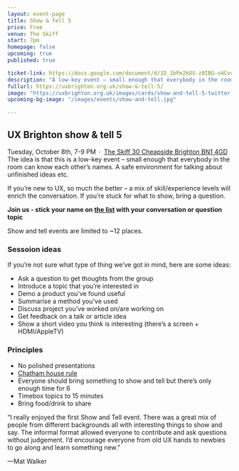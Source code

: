 ```yaml
---
layout: event-page
title: Show & Tell 5
price: Free
venue: The Skiff
start: 7pm
homepage: false
upcoming: true
published: true

ticket-link: https://docs.google.com/document/d/1D_1bPe2kOV-z0IBG-o4Cvo-NMrEFcduzb6VupD1ESDg/edit?usp=sharing
description: "A low-key event – small enough that everybody in the room can know each other’s names. A safe environment for talking about unfinished ideas etc."
fullurl: https://uxbrighton.org.uk/show-&-tell-5/
image: "https://uxbrighton.org.uk/images/cards/show-and-tell-5-twitter.jpg"
upcoming-bg-image: "/images/events/show-and-tell.jpg"

---
```

## UX Brighton show & tell 5

Tuesday, October 8th, 7-9 PM · [The Skiff 30 Cheapside Brighton BN1 4GD](https://www.google.com/maps/place/The+Skiff/@50.829334,-0.138472,15z/data=!4m5!3m4!1s0x0:0xa82eae645ae91b0f!8m2!3d50.829334!4d-0.138472?shorturl=1)
The idea is that this is a low-key event – small enough that everybody in the room can know each other’s names. A safe environment for talking about unfinished ideas etc.

If you’re new to UX, so much the better – a mix of skill/experience levels will enrich the conversation. If you’re stuck for what to show, bring a question.

**Join us - stick your name on [the list](https://docs.google.com/document/d/1D_1bPe2kOV-z0IBG-o4Cvo-NMrEFcduzb6VupD1ESDg/edit?usp=sharing) with your conversation or question topic**

Show and tell events are limited to ~12 places. 

### Sessoion ideas

If you’re not sure what type of thing we’ve got in mind, here are some ideas:

- Ask a question to get thoughts from the group
- Introduce a topic that you’re interested in
- Demo a product you’ve found useful
- Summarise a method you’ve used
- Discuss project you’ve worked on/are working on
- Get feedback on a talk or article idea
- Show a short video you think is interesting (there’s a screen + HDMI/AppleTV)

### Principles 

- No polished presentations
- [Chatham house rule](https://www.chathamhouse.org/chatham-house-rule)
- Everyone should bring something to show and tell but there’s only enough time for 6
- Timebox topics to 15 minutes
- Bring food/drink to share

“I really enjoyed the first Show and Tell event. There was a great mix of people from different backgrounds all with interesting things to show and say. The informal format allowed everyone to contribute and ask questions without judgement. I’d encourage everyone from old UX hands to newbies to go along and learn something new.”
	
—Mat Walker
